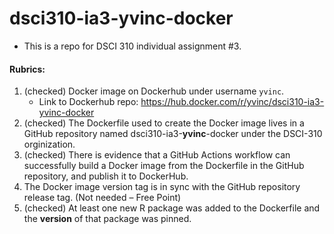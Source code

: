 # dsci310-ia3-yvinc-docker
- This is a repo for DSCI 310 individual assignment #3.

#### Rubrics:
1. (checked) Docker image on Dockerhub under username `yvinc`.
    - Link to Dockerhub repo: https://hub.docker.com/r/yvinc/dsci310-ia3-yvinc-docker
2. (checked) The Dockerfile used to create the Docker image lives in a GitHub repository named dsci310-ia3-**yvinc**-docker under the DSCI-310 orginization.
3. (checked) There is evidence that a GitHub Actions workflow can successfully build a Docker image from the Dockerfile in the GitHub repository, and publish it to DockerHub.
4. The Docker image version tag is in sync with the GitHub repository release tag. (Not needed – Free Point)
5. (checked) At least one new R package was added to the Dockerfile and the **version** of that package was pinned.